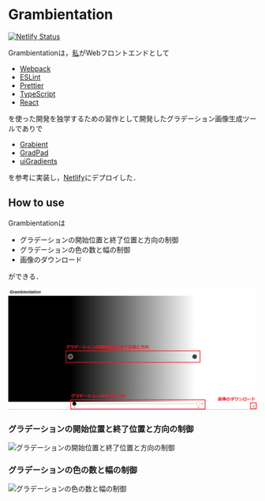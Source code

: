 # __Grambientation__

[![Netlify Status](https://api.netlify.com/api/v1/badges/db4aafd0-0ef1-4cad-92e1-5335c65f7065/deploy-status)](https://app.netlify.com/sites/grambientation/deploys)

Grambientationは，[私](https://github.com/do-i-know-it)がWebフロントエンドとして

- [Webpack](https://webpack.js.org/)
- [ESLint](https://eslint.org/)
- [Prettier](https://prettier.io/)
- [TypeScript](https://www.typescriptlang.org/)
- [React](https://reactjs.org/)

を使った開発を独学するための習作として開発したグラデーション画像生成ツールでありで

- [Grabient](https://www.grabient.com/)
- [GradPad](http://ourownthing.co.uk/gradpad.html)
- [uiGradients](https://uigradients.com)

を参考に実装し，[Netlify](https://www.netlify.com/)にデプロイした．

## __How to use__

Grambientationは

- グラデーションの開始位置と終了位置と方向の制御
- グラデーションの色の数と幅の制御
- 画像のダウンロード

ができる．

![Grambientationの使い方](./DocumentResources/GrambientationUsage.png)

### __グラデーションの開始位置と終了位置と方向の制御__

![グラデーションの開始位置と終了位置と方向の制御](./DocumentResources/GradationDirection.gif)

### __グラデーションの色の数と幅の制御__

![グラデーションの色の数と幅の制御](./DocumentResources/GradationColor.gif)
